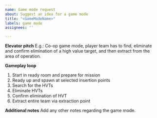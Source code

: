```yaml
---
name: Game mode request
about: Suggest an idea for a game mode
title: "<GameModeName>"
labels: game mode
assignees: ''

---
```


**Elevator pitch**
E.g.: Co-op game mode, player team has to find, eliminate and confirm elimination of a high value target, and then extract from the area of operation.

**Gameplay loop**
1. Start in ready room and prepare for mission
2. Ready up and spawn at selected insertion points
3. Search for the HVTs
4. Eliminate HVTs
5. Confirm elimination of HVT
6. Extract entire team via extraction point

**Additional notes**
Add any other notes regarding the game mode.

